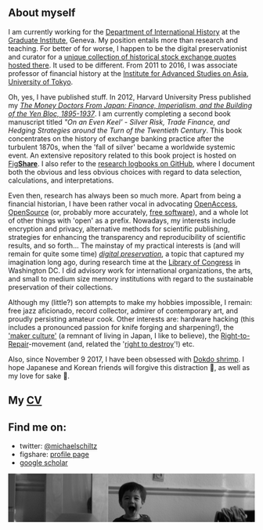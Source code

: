 ## About myself

I am currently working for the [Department of International History](http://graduateinstitute.ch/home/study/academicdepartments/international-history.html) at the [Graduate Institute](http://graduateinstitute.ch/home.html), Geneva. My position entails more than research and teaching. For better of for worse, I happen to be the digital preservationist and curator for a [unique collection of historical stock exchange quotes hosted there](https://github.com/michaelschiltz/capital-markets-of-the-world).
It used to be different. From 2011 to 2016, I was associate professor of financial history at the [Institute for Advanced Studies on Asia](http://www.ioc.u-tokyo.ac.jp/eng/), [University of Tokyo](http://www.u-tokyo.ac.jp/en/). 

Oh, yes, I have published stuff. In 2012, Harvard University Press published my *[The Money Doctors From Japan: Finance, Imperialism, and the Building of the Yen Bloc, 1895-1937](http://www.hup.harvard.edu/catalog.php?isbn=9780674062498)*. I am currently completing a second book manuscript titled *"On an Even Keel' - Silver Risk, Trade Finance, and Hedging Strategies around the Turn of the Twentieth Century*. This book concentrates on the history of exchange banking practice after the turbulent 1870s, when the 'fall of silver' became a worldwide systemic event. An extensive repository related to this book project is hosted on [Fig**Share**](https://figshare.com/projects/Yokohama_Specie_Bank___/2173). I also refer to the [research logbooks on GitHub](https://github.com/michaelschiltz/even-keel), where I document both the obvious and less obvious choices with regard to data selection, calculations, and interpretations.

Even then, research has always been so much more. Apart from being a financial historian, I have been rather vocal in advocating [OpenAccess](https://en.wikipedia.org/wiki/Open_access), [OpenSource](https://en.wikipedia.org/wiki/Open-source_software) (or, probably more accurately, [free software](https://www.gnu.org/philosophy/free-sw.en.html)), and a whole lot of other things with 'open' as a prefix. Nowadays, my interests include encryption and privacy, alternative methods for scientific publishing, strategies for enhancing the transparency and reproducibility of scientific results, and so forth... The mainstay of my practical interests is (and will remain for quite some time) *[digital preservation](https://en.wikipedia.org/wiki/Digital_preservation)*, a topic that captured my imagination long ago, during research time at the [Library of Congress](https://loc.gov/) in Washington DC. I did advisory work for international organizations, the arts, and small to medium size memory institutions with regard to the sustainable preservation of their collections. 

Although my (little?) son attempts to make my hobbies impossible, I remain: free jazz aficionado, record collector, admirer of contemporary art, and proudly persisting amateur cook. Other interests are: hardware hacking (this includes a pronounced passion for knife forging and sharpening!), the ['maker culture'](https://en.wikipedia.org/wiki/Maker_culture) (a remnant of living in Japan, I like to believe), the [Right-to-Repair](https://www.eff.org/issues/right-to-repair)-movement (and, related the '[right to destroy](https://www.yalelawjournal.org/article/the-right-to-destroy)'!) etc. 

Also, since November 9 2017, I have been obsessed with [Dokdo shrimp](https://www.ft.com/content/3edd2d5e-c504-11e7-a1d2-6786f39ef675). I hope Japanese and Korean friends will forgive this distraction :fried_shrimp:, as well as my love for sake :sake:.

## My [CV](/CurriculumVitaeMichaelSchiltz.pdf)

## Find me on:
* twitter: [@michaelschiltz](https://twitter.com/michaelschiltz)
* figshare: [profile page](https://figshare.com/authors/Michael_Schiltz/409900)
* [google scholar](https://scholar.google.ch/citations?user=A0GNY-IAAAAJ&hl=en)

![image](/img_Yuki.jpg)
